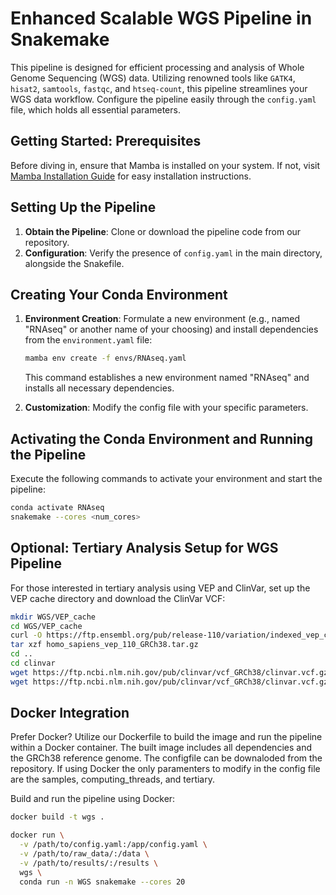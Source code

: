 # Enhanced Scalable WGS Pipeline in Snakemake

This pipeline is designed for efficient processing and analysis of Whole Genome Sequencing (WGS) data. Utilizing renowned tools like `GATK4`, `hisat2`, `samtools`, `fastqc`, and `htseq-count`, this pipeline streamlines your WGS data workflow. Configure the pipeline easily through the `config.yaml` file, which holds all essential parameters.

## Getting Started: Prerequisites

Before diving in, ensure that Mamba is installed on your system. If not, visit [Mamba Installation Guide](https://mamba.readthedocs.io/en/latest/installation/mamba-installation.html) for easy installation instructions.

## Setting Up the Pipeline

1. **Obtain the Pipeline**: Clone or download the pipeline code from our repository.
2. **Configuration**: Verify the presence of `config.yaml` in the main directory, alongside the Snakefile.

## Creating Your Conda Environment

1. **Environment Creation**: Formulate a new environment (e.g., named "RNAseq" or another name of your choosing) and install dependencies from the `environment.yaml` file:
   
   ```bash
   mamba env create -f envs/RNAseq.yaml
   ```

   This command establishes a new environment named "RNAseq" and installs all necessary dependencies.
   
2. **Customization**: Modify the config file with your specific parameters.

## Activating the Conda Environment and Running the Pipeline

Execute the following commands to activate your environment and start the pipeline:

```bash
conda activate RNAseq
snakemake --cores <num_cores>
```

## Optional: Tertiary Analysis Setup for WGS Pipeline

For those interested in tertiary analysis using VEP and ClinVar, set up the VEP cache directory and download the ClinVar VCF:

```bash
mkdir WGS/VEP_cache
cd WGS/VEP_cache
curl -O https://ftp.ensembl.org/pub/release-110/variation/indexed_vep_cache/homo_sapiens_vep_110_GRCh38.tar.gz
tar xzf homo_sapiens_vep_110_GRCh38.tar.gz
cd ..
cd clinvar
wget https://ftp.ncbi.nlm.nih.gov/pub/clinvar/vcf_GRCh38/clinvar.vcf.gz
wget https://ftp.ncbi.nlm.nih.gov/pub/clinvar/vcf_GRCh38/clinvar.vcf.gz.tbi
```

## Docker Integration

Prefer Docker? Utilize our Dockerfile to build the image and run the pipeline within a Docker container. The built image includes all dependencies and the GRCh38 reference genome. The configfile can be downaloded from the repository.
If using Docker the only paramenters to modify in the config file are the samples, computing_threads, and tertiary.

Build and run the pipeline using Docker:

```bash
docker build -t wgs .

docker run \
  -v /path/to/config.yaml:/app/config.yaml \
  -v /path/to/raw_data/:/data \
  -v /path/to/results/:/results \
  wgs \
  conda run -n WGS snakemake --cores 20
```

